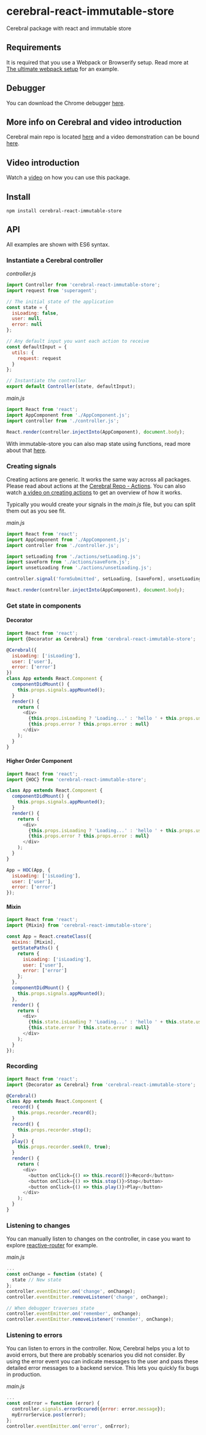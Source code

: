 # cerebral-react-immutable-store
Cerebral package with react and immutable store

## Requirements
It is required that you use a Webpack or Browserify setup. Read more at [The ultimate webpack setup](http://www.christianalfoni.com/articles/2015_04_19_The-ultimate-webpack-setup) for an example.

## Debugger
You can download the Chrome debugger [here](https://chrome.google.com/webstore/detail/cerebral-debugger/ddefoknoniaeoikpgneklcbjlipfedbb?hl=no).

## More info on Cerebral and video introduction
Cerebral main repo is located [here](https://github.com/christianalfoni/cerebral) and a video demonstration can be bound [here](https://www.youtube.com/watch?v=xCIv4-Q2dtA).

## Video introduction
Watch a [video](https://www.youtube.com/watch?v=QG181MnRIXM) on how you can use this package.

## Install
`npm install cerebral-react-immutable-store`

## API
All examples are shown with ES6 syntax.

### Instantiate a Cerebral controller
*controller.js*
```js
import Controller from 'cerebral-react-immutable-store';
import request from 'superagent';

// The initial state of the application
const state = {
  isLoading: false,
  user: null,
  error: null
};

// Any default input you want each action to receive
const defaultInput = {
  utils: {
    request: request
  }
};

// Instantiate the controller
export default Controller(state, defaultInput);
```

*main.js*
```js
import React from 'react';
import AppComponent from './AppComponent.js';
import controller from './controller.js';

React.render(controller.injectInto(AppComponent), document.body);
```
With immutable-store you can also map state using functions, read more about that [here](https://github.com/christianalfoni/immutable-store#mapping-state).

### Creating signals
Creating actions are generic. It works the same way across all packages. Please read about actions at the [Cerebral Repo - Actions](https://github.com/christianalfoni/cerebral#how-to-get-started). You can also watch [a video on creating actions](https://www.youtube.com/watch?v=ylJG4vUx_Tc) to get an overview of how it works.

Typically you would create your signals in the *main.js* file, but you can split them out as you see fit.

*main.js*
```js
import React from 'react';
import AppComponent from './AppComponent.js';
import controller from './controller.js';

import setLoading from './actions/setLoading.js';
import saveForm from './actions/saveForm.js';
import unsetLoading from './actions/unsetLoading.js';

controller.signal('formSubmitted', setLoading, [saveForm], unsetLoading);

React.render(controller.injectInto(AppComponent), document.body);
```

### Get state in components

#### Decorator
```js
import React from 'react';
import {Decorator as Cerebral} from 'cerebral-react-immutable-store';

@Cerebral({
  isLoading: ['isLoading'],
  user: ['user'],
  error: ['error']  
})
class App extends React.Component {
  componentDidMount() {
    this.props.signals.appMounted();
  }
  render() {
    return (
      <div>
        {this.props.isLoading ? 'Loading...' : 'hello ' + this.props.user.name}
        {this.props.error ? this.props.error : null}
      </div>
    );
  }
}
```

#### Higher Order Component
```js
import React from 'react';
import {HOC} from 'cerebral-react-immutable-store';

class App extends React.Component {
  componentDidMount() {
    this.props.signals.appMounted();
  }
  render() {
    return (
      <div>
        {this.props.isLoading ? 'Loading...' : 'hello ' + this.props.user.name}
        {this.props.error ? this.props.error : null}
      </div>
    );
  }
}

App = HOC(App, {
  isLoading: ['isLoading'],
  user: ['user'],
  error: ['error']  
});
```

#### Mixin
```js
import React from 'react';
import {Mixin} from 'cerebral-react-immutable-store';

const App = React.createClass({
  mixins: [Mixin],
  getStatePaths() {
    return {
      isLoading: ['isLoading'],
      user: ['user'],
      error: ['error']  
    };
  },
  componentDidMount() {
    this.props.signals.appMounted();
  },
  render() {
    return (
      <div>
        {this.state.isLoading ? 'Loading...' : 'hello ' + this.state.user.name}
        {this.state.error ? this.state.error : null}
      </div>
    );
  }
});
```

### Recording
```js
import React from 'react';
import {Decorator as Cerebral} from 'cerebral-react-immutable-store';

@Cerebral()
class App extends React.Component {
  record() {
    this.props.recorder.record();
  }
  record() {
    this.props.recorder.stop();
  }
  play() {
    this.props.recorder.seek(0, true);
  }
  render() {
    return (
      <div>
        <button onClick={() => this.record()}>Record</button>
        <button onClick={() => this.stop()}>Stop</button>
        <button onClick={() => this.play()}>Play</button>
      </div>
    );
  }
}
```

### Listening to changes
You can manually listen to changes on the controller, in case you want to explore [reactive-router](https://github.com/christianalfoni/reactive-router) for example.

*main.js*
```js
...
const onChange = function (state) {
  state // New state
};
controller.eventEmitter.on('change', onChange);
controller.eventEmitter.removeListener('change', onChange);

// When debugger traverses state
controller.eventEmitter.on('remember', onChange);
controller.eventEmitter.removeListener('remember', onChange);
```

### Listening to errors
You can listen to errors in the controller. Now, Cerebral helps you a lot to avoid errors, but there are probably scenarios you did not consider. By using the error event you can indicate messages to the user and pass these detailed error messages to a backend service. This lets you quickly fix bugs in production.

*main.js*
```js
...
const onError = function (error) {
  controller.signals.errorOccured({error: error.message});
  myErrorService.post(error);
};
controller.eventEmitter.on('error', onError);
```

